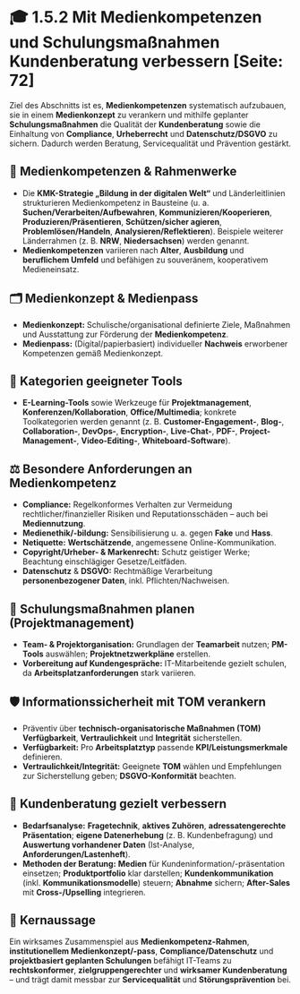 # 🎓 1.5.2 Mit Medienkompetenzen und Schulungsmaßnahmen Kundenberatung verbessern [Seite: 72]

Ziel des Abschnitts ist es, **Medienkompetenzen** systematisch aufzubauen, sie in einem **Medienkonzept** zu verankern und mithilfe geplanter **Schulungsmaßnahmen** die Qualität der **Kundenberatung** sowie die Einhaltung von **Compliance**, **Urheberrecht** und **Datenschutz/DSGVO** zu sichern. Dadurch werden Beratung, Servicequalität und Prävention gestärkt. 

## 🧠 Medienkompetenzen & Rahmenwerke

* Die **KMK-Strategie „Bildung in der digitalen Welt“** und Länderleitlinien strukturieren Medienkompetenz in Bausteine (u. a. **Suchen/Verarbeiten/Aufbewahren**, **Kommunizieren/Kooperieren**, **Produzieren/Präsentieren**, **Schützen/sicher agieren**, **Problemlösen/Handeln**, **Analysieren/Reflektieren**). Beispiele weiterer Länderrahmen (z. B. **NRW**, **Niedersachsen**) werden genannt. 
* **Medienkompetenzen** variieren nach **Alter**, **Ausbildung** und **beruflichem Umfeld** und befähigen zu souveränem, kooperativem Medieneinsatz. 

## 🗂️ Medienkonzept & Medienpass

* **Medienkonzept:** Schulische/organisational definierte Ziele, Maßnahmen und Ausstattung zur Förderung der **Medienkompetenz**.
* **Medienpass:** (Digital/papierbasiert) individueller **Nachweis** erworbener Kompetenzen gemäß Medienkonzept. 

## 🧰 Kategorien geeigneter Tools

* **E-Learning-Tools** sowie Werkzeuge für **Projektmanagement**, **Konferenzen/Kollaboration**, **Office/Multimedia**; konkrete Toolkategorien werden genannt (z. B. **Customer-Engagement-**, **Blog-**, **Collaboration-**, **DevOps-**, **Encryption-**, **Live-Chat-**, **PDF-**, **Project-Management-**, **Video-Editing-**, **Whiteboard-Software**). 

## ⚖️ Besondere Anforderungen an Medienkompetenz

* **Compliance:** Regelkonformes Verhalten zur Vermeidung rechtlicher/finanzieller Risiken und Reputationsschäden – auch bei **Mediennutzung**.
* **Medienethik/-bildung:** Sensibilisierung u. a. gegen **Fake** und **Hass**.
* **Netiquette:** **Wertschätzende**, angemessene Online-Kommunikation.
* **Copyright/Urheber- & Markenrecht:** Schutz geistiger Werke; Beachtung einschlägiger Gesetze/Leitfäden.
* **Datenschutz** & **DSGVO:** Rechtmäßige Verarbeitung **personenbezogener Daten**, inkl. Pflichten/Nachweisen. 

## 🧩 Schulungsmaßnahmen planen (Projektmanagement)

* **Team- & Projektorganisation:** Grundlagen der **Teamarbeit** nutzen; **PM-Tools** auswählen; **Projektnetzwerkpläne** erstellen. 
* **Vorbereitung auf Kundengespräche:** IT-Mitarbeitende gezielt schulen, da **Arbeitsplatzanforderungen** stark variieren. 

## 🛡️ Informationssicherheit mit TOM verankern

* Präventiv über **technisch-organisatorische Maßnahmen (TOM)** **Verfügbarkeit**, **Vertraulichkeit** und **Integrität** sicherstellen.
* **Verfügbarkeit:** Pro **Arbeitsplatztyp** passende **KPI/Leistungsmerkmale** definieren.
* **Vertraulichkeit/Integrität:** Geeignete **TOM** wählen und Empfehlungen zur Sicherstellung geben; **DSGVO-Konformität** beachten. 

## 🎤 Kundenberatung gezielt verbessern

* **Bedarfsanalyse:** **Fragetechnik**, **aktives Zuhören**, **adressatengerechte Präsentation**; **eigene Datenerhebung** (z. B. Kundenbefragung) und **Auswertung vorhandener Daten** (Ist-Analyse, **Anforderungen/Lastenheft**).
* **Methoden der Beratung:** **Medien** für Kundeninformation/-präsentation einsetzen; **Produktportfolio** klar darstellen; **Kundenkommunikation** (inkl. **Kommunikationsmodelle**) steuern; **Abnahme** sichern; **After-Sales** mit **Cross-/Upselling** integrieren. 

## 🎯 Kernaussage

Ein wirksames Zusammenspiel aus **Medienkompetenz-Rahmen**, **institutionellem Medienkonzept/-pass**, **Compliance/Datenschutz** und **projektbasiert geplanten Schulungen** befähigt IT-Teams zu **rechtskonformer**, **zielgruppengerechter** und **wirksamer Kundenberatung** – und trägt damit messbar zur **Servicequalität** und **Störungsprävention** bei. 
